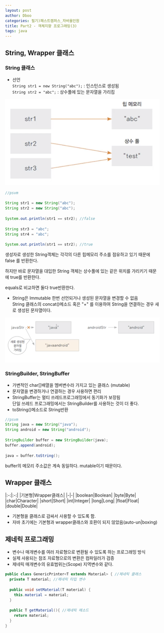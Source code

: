 ```yaml
---
layout: post
author: Dboo
categories: 필기)패스트캠퍼스_자바올인원
title: Part2 - 객체지향 프로그래밍(3)
tags: java 
---
```


## String, Wrapper 클래스

### String 클래스

- 선언  
  `String str1 = new String("abc");` : 인스턴스로 생성됨  
  `String str2 = "abc";` : 상수풀에 있는 문자열을 가리킴

![](/assets/img/LectureNote/FastCampus/Java_All_In_One/string_memory.png)

~~~java
//psvm

String str1 = new String("abc");
String str2 = new String("abc");

System.out.println(str1 == str2); //false

String str3 = "abc";
String str4 = "abc";

System.out.println(str1 == str2); //true
~~~

생성자로 생성한 String객체는 각각의 다른 힙메모리 주소를 점유하고 있기 때문에 false
를 반환한다.

하지만 바로 문자열을 대입한 String 객체는 상수풀에 있는 같은 위치를 가리키기 때문에
true를 반환한다.

equals로 비교하면 둘다 true반환한다.

- String은 Immutable
한번 선언되거나 생성된 문자열을 변경할 수 없음  
String 클래스의 concat()메소드 혹은 "+" 를 이용하여 String을 연결하는 경우 새
로 생성된 문자열이다.

![](/assets/img/LectureNote/FastCampus/Java_All_In_One/string_connect.png)

### StringBuilder, StringBuffer
- 가변적인 char[]배열을 멤버변수라 가지고 있는 클래스 (mutable)
- 문자열을 변경하거나 연결하는 경우 사용하면 편리
- StringBuffer는 멀티 쓰레드프로그래밍에서 동기화가 보장됨  
  단일 쓰레드 프로그래밍에서는 StringBuilder를 사용하는 것이 더 좋다.
- toString()메소드로 String반환

~~~java
//psvm
String java = new String("java");
String android = new String("android");

StringBuilder buffer = new StringBuilder(java);
buffer.append(android);

java = buffer.toString();
~~~

buffer의 메모리 주소값은 계속 동일하다. mutable이기 때문이다.


## Wrapper 클래스

|:-:|:-:|
|기본형|Wrapper클래스|
|-|-|
|boolean|Boolean|
|byte|Byte|
|char|Character|
|short|Short|
|int|Integer|
|long|Long|
|float|Float|
|double|Double|

- 기본형을 클래스로 감싸서 사용할 수 있도록 함.
- 자바 초기에는 기본형과 wrapper클래스와 호환이 되지 않았음(auto-un\|boxing)

## 제네릭 프로그래밍

- 변수나 매개변수를 여러 자료형으로 변환될 수 있도록 하는 프로그래밍 방식
- 실제 사용되는 참조 자료형으로의 변환은 컴파일러가 검증
- 제네릭 매개변수의 유효범위는(Scope) 지역변수와 같다.

~~~java
public class GenericPrinter<T extends Material> { //제네릭 클래스
  private T material; //제네릭 타입 변수

  public void setMaterial(T material) {
    this.material = material;
  }

  public T getMaterial(){ //제네릭 메소드
    return material;
  }
}
~~~
